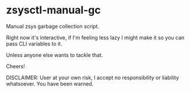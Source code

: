 # zsysctl-manual-gc
Manual zsys garbage collection script.

Right now it's interactive, if I'm feeling less lazy I might make it so you can pass CLI variables to it.

Unless anyone else wants to tackle that.

Cheers!

DISCLAIMER:  User at your own risk, I accept no responsibility or liability whatsoever.  You have been warned.
